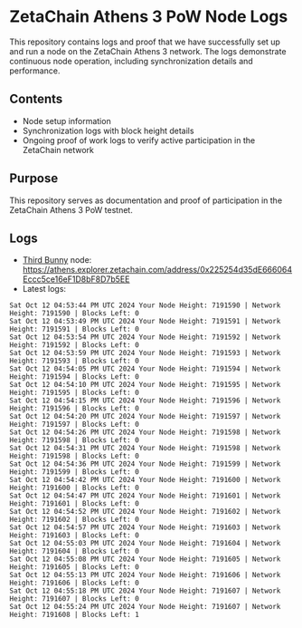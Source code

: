 # ZetaChain Athens 3 PoW Node Logs
This repository contains logs and proof that we have successfully set up and run a node on the ZetaChain Athens 3 network. The logs demonstrate continuous node operation, including synchronization details and performance.

## Contents
- Node setup information
- Synchronization logs with block height details
- Ongoing proof of work logs to verify active participation in the ZetaChain network

## Purpose
This repository serves as documentation and proof of participation in the ZetaChain Athens 3 PoW testnet.

## Logs

- [Third Bunny](https://thirdbunny.xyz/) node: https://athens.explorer.zetachain.com/address/0x225254d35dE666064Eccc5ce16eF1D8bF8D7b5EE
- Latest logs:
```
Sat Oct 12 04:53:44 PM UTC 2024 Your Node Height: 7191590 | Network Height: 7191590 | Blocks Left: 0
Sat Oct 12 04:53:49 PM UTC 2024 Your Node Height: 7191591 | Network Height: 7191591 | Blocks Left: 0
Sat Oct 12 04:53:54 PM UTC 2024 Your Node Height: 7191592 | Network Height: 7191592 | Blocks Left: 0
Sat Oct 12 04:53:59 PM UTC 2024 Your Node Height: 7191593 | Network Height: 7191593 | Blocks Left: 0
Sat Oct 12 04:54:05 PM UTC 2024 Your Node Height: 7191594 | Network Height: 7191594 | Blocks Left: 0
Sat Oct 12 04:54:10 PM UTC 2024 Your Node Height: 7191595 | Network Height: 7191595 | Blocks Left: 0
Sat Oct 12 04:54:15 PM UTC 2024 Your Node Height: 7191596 | Network Height: 7191596 | Blocks Left: 0
Sat Oct 12 04:54:20 PM UTC 2024 Your Node Height: 7191597 | Network Height: 7191597 | Blocks Left: 0
Sat Oct 12 04:54:26 PM UTC 2024 Your Node Height: 7191598 | Network Height: 7191598 | Blocks Left: 0
Sat Oct 12 04:54:31 PM UTC 2024 Your Node Height: 7191598 | Network Height: 7191598 | Blocks Left: 0
Sat Oct 12 04:54:36 PM UTC 2024 Your Node Height: 7191599 | Network Height: 7191599 | Blocks Left: 0
Sat Oct 12 04:54:42 PM UTC 2024 Your Node Height: 7191600 | Network Height: 7191600 | Blocks Left: 0
Sat Oct 12 04:54:47 PM UTC 2024 Your Node Height: 7191601 | Network Height: 7191601 | Blocks Left: 0
Sat Oct 12 04:54:52 PM UTC 2024 Your Node Height: 7191602 | Network Height: 7191602 | Blocks Left: 0
Sat Oct 12 04:54:57 PM UTC 2024 Your Node Height: 7191603 | Network Height: 7191603 | Blocks Left: 0
Sat Oct 12 04:55:03 PM UTC 2024 Your Node Height: 7191604 | Network Height: 7191604 | Blocks Left: 0
Sat Oct 12 04:55:08 PM UTC 2024 Your Node Height: 7191605 | Network Height: 7191605 | Blocks Left: 0
Sat Oct 12 04:55:13 PM UTC 2024 Your Node Height: 7191606 | Network Height: 7191606 | Blocks Left: 0
Sat Oct 12 04:55:18 PM UTC 2024 Your Node Height: 7191607 | Network Height: 7191607 | Blocks Left: 0
Sat Oct 12 04:55:24 PM UTC 2024 Your Node Height: 7191607 | Network Height: 7191608 | Blocks Left: 1
```
